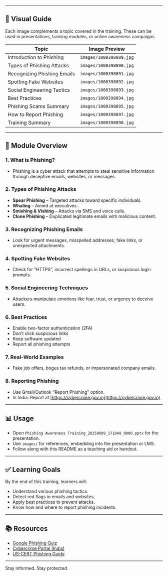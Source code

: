 
---

## 📸 Visual Guide

Each image complements a topic covered in the training. These can be used in presentations, training modules, or online awareness campaigns.

| Topic | Image Preview |
|-------|---------------|
| Introduction to Phishing | `images/1000398889.jpg` |
| Types of Phishing Attacks | `images/1000398890.jpg` |
| Recognizing Phishing Emails | `images/1000398891.jpg` |
| Spotting Fake Websites | `images/1000398892.jpg` |
| Social Engineering Tactics | `images/1000398893.jpg` |
| Best Practices | `images/1000398894.jpg` |
| Phishing Scams Summary | `images/1000398895.jpg` |
| How to Report Phishing | `images/1000398897.jpg` |
| Training Summary | `images/1000398898.jpg` |

---

## 🧠 Module Overview

### 1. What is Phishing?
- Phishing is a cyber attack that attempts to steal sensitive information through deceptive emails, websites, or messages.

### 2. Types of Phishing Attacks
- **Spear Phishing** – Targeted attacks toward specific individuals.
- **Whaling** – Aimed at executives.
- **Smishing & Vishing** – Attacks via SMS and voice calls.
- **Clone Phishing** – Duplicated legitimate emails with malicious content.

### 3. Recognizing Phishing Emails
- Look for urgent messages, misspelled addresses, fake links, or unexpected attachments.

### 4. Spotting Fake Websites
- Check for “HTTPS”, incorrect spellings in URLs, or suspicious login prompts.

### 5. Social Engineering Techniques
- Attackers manipulate emotions like fear, trust, or urgency to deceive users.

### 6. Best Practices
- Enable two-factor authentication (2FA)
- Don’t click suspicious links
- Keep software updated
- Report all phishing attempts

### 7. Real-World Examples
- Fake job offers, bogus tax refunds, or impersonated company emails.

### 8. Reporting Phishing
- Use Gmail/Outlook “Report Phishing” option.
- In India: Report at [https://cybercrime.gov.in](https://cybercrime.gov.in)

---

## 📊 Usage

- Open `Phishing Awareness Training_20250609_171849_0000.pptx` for the presentation.
- Use `images/` for references, embedding into the presentation or LMS.
- Follow along with this README as a teaching aid or handout.

---

## ✅ Learning Goals

By the end of this training, learners will:
- Understand various phishing tactics.
- Detect red flags in emails and websites.
- Apply best practices to prevent attacks.
- Know how and where to report phishing incidents.

---

## 📚 Resources

- [Google Phishing Quiz](https://phishingquiz.withgoogle.com/)
- [Cybercrime Portal (India)](https://cybercrime.gov.in)
- [US-CERT Phishing Guide](https://www.us-cert.gov/report-phishing)

---

Stay informed. Stay protected.
